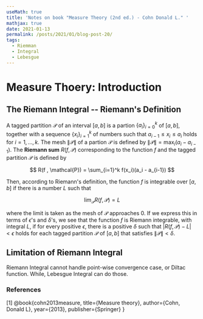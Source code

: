 ```yaml
---
useMath: true
title: 'Notes on book "Measure Theory (2nd ed.) - Cohn Donald L." '
mathjax: true
date: 2021-01-13
permalink: /posts/2021/01/blog-post-20/
tags:
  - Riemman
  - Integral
  - Lebesgue
---
```


# Measure Thoery: Introduction

<!-- more -->

## The Riemann Integral -- Riemann's Definition

A tagged partition $\mathcal{P}$ of an interval $[a,b]$ is a partion $\left\{a_i\right\}_{i=0}^k$ of $[a,b]$, together with a sequence $\left\{x_i\right\}_{i=1}^k$ of numbers such that $a_{i-1} \leq x_i \leq a_i$ holds for $i = 1, \ldots, k$. The mesh $\| \mathcal{P} \|$ of a partion $\mathcal{P}$ is defined by $\| \mathcal{P} \| = \max_i (a_i - a_{i-1})$. The **Riemann sum** $R(f, \mathcal{P})$ corresponding to the function $f$ and the tagged partition $\mathcal{P}$ is defined by 

$$
R(f , \mathcal{P}) = \sum_{i=1}^k f(x_i)(a_i - a_{i-1})
$$

Then, according to Riemann's definition, the function $f$ is integrable over $[a,b]$ if there is a number $L$ such that

$$
\lim_{\mathcal{P}} R(f, \mathcal{P}) = L
$$
 
where the limit is taken as the mesh of $\mathcal{P}$ approaches 0. If we express this in terms of $\epsilon$'s and $\delta$'s, we see that the function $f$ is Riemann integrable, with integral $L$, if for every positive $\epsilon$, there is a positive $\delta$ such that $\lvert R(f, \mathcal{P}) - L \rvert < \epsilon$ holds for each tagged partition $\mathcal{P}$ of $[a,b]$ that satisfies $\| \mathcal{P} \| < \delta$. 

## Limitation of Riemann Integral

Riemann Integral cannot handle point-wise convergence case, or Diltac function. While, Lebesgue Integral can do those. 


### References
<a id="1">[1]</a> 
@book{cohn2013measure,
  title={Measure theory},
  author={Cohn, Donald L},
  year={2013},
  publisher={Springer}
}
